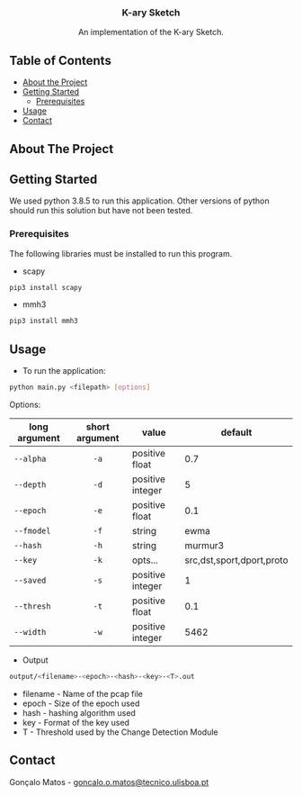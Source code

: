 <!-- PROJECT LOGO -->
<p align="center">

  <h3 align="center">K-ary Sketch</h3>

  <p align="center">
    An implementation of the K-ary Sketch.
  </p>
</p>



<!-- TABLE OF CONTENTS -->
## Table of Contents

* [About the Project](#about-the-project)
* [Getting Started](#getting-started)
  * [Prerequisites](#prerequisites)
* [Usage](#usage)
* [Contact](#contact)



<!-- ABOUT THE PROJECT -->
## About The Project


<!-- GETTING STARTED -->
## Getting Started

We used python 3.8.5 to run this application. Other versions of python should run this solution but have not been tested.

### Prerequisites

The following libraries must be installed to run this program.
* scapy
```sh
pip3 install scapy
```
* mmh3
```sh
pip3 install mmh3
```

<!-- USAGE EXAMPLES -->
## Usage
* To run the application:
```sh
python main.py <filepath> [options]
```
Options:

|    long argument | short argument | value            | default                    |
|    ------------- |:--------------:| ---------------- | -------------------------- |
|    `--alpha`     | `-a`           | positive float   |  0.7                       |     
|    `--depth`     | `-d`           | positive integer |  5                         |     
|    `--epoch`     | `-e`           | positive float   |  0.1                       |     
|    `--fmodel`    | `-f`           | string           |  ewma                      |     
|    `--hash`      | `-h`           | string           |  murmur3                   |     
|    `--key`       | `-k`           | opts...          |  src,dst,sport,dport,proto |        
|    `--saved`     | `-s`           | positive integer |  1                         |     
|    `--thresh`    | `-t`           | positive float   |  0.1                       |     
|    `--width`     | `-w`           | positive integer |  5462                      |    

* Output
```sh
output/<filename>-<epoch>-<hash>-<key>-<T>.out
```
  * filename - Name of the pcap file
  * epoch - Size of the epoch used
  * hash - hashing algorithm used
  * key - Format of the key used
  * T - Threshold used by the Change Detection Module

<!-- CONTACT -->
## Contact

Gonçalo Matos -  goncalo.o.matos@tecnico.ulisboa.pt

